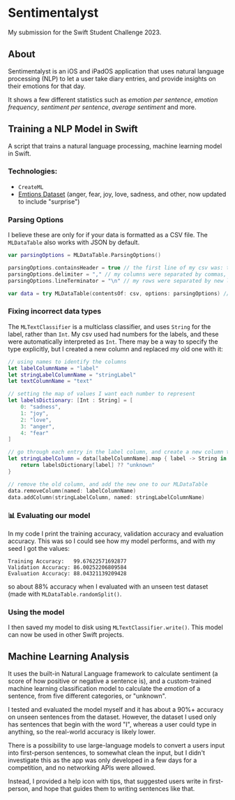 # Sentimentalyst

My submission for the Swift Student Challenge 2023.

## About

Sentimentalyst is an iOS and iPadOS application that uses natural language processing (NLP) to let a user take diary entries, and provide insights on
their emotions for that day.

It shows a few different statistics such as *emotion per sentence*, *emotion frequency*, *sentiment per sentence*, *average sentiment* and more.

## Training a NLP Model in Swift

A script that trains a natural language processing, machine learning model in Swift. 

### Technologies:
- ```CreateML```
- [Emtions Dataset](https://www.kaggle.com/datasets/nelgiriyewithana/emotions) (anger, fear, joy, love, sadness, and other, now updated to include "surprise")

### Parsing Options

I believe these are only for if your data is formatted as a CSV file. The ```MLDataTable``` also works with JSON by default.

```swift
var parsingOptions = MLDataTable.ParsingOptions()

parsingOptions.containsHeader = true // the first line of my csv was: text,label
parsingOptions.delimiter = "," // my columns were separated by commas, but could be semi-colons, etc
parsingOptions.lineTerminator = "\n" // my rows were separated by new lines

var data = try MLDataTable(contentsOf: csv, options: parsingOptions) // using the parsing options
```

### Fixing incorrect data types

The ```MLTextClassifier``` is a multiclass classifier, and uses ```String``` for the label, rather than ```Int```. My csv used had numbers for the labels, and these were automatically interpreted as ```Int```. There may be a way to specify the type explicitly, but I created a new column and replaced my old one with it:

```swift
// using names to identify the columns
let labelColumnName = "label"
let stringLabelColumnName = "stringLabel"
let textColumnName = "text"

// setting the map of values I want each number to represent
let labelsDictionary: [Int : String] = [
    0: "sadness",
    1: "joy",
    2: "love",
    3: "anger",
    4: "fear"
]

// go through each entry in the label column, and create a new column that uses the string values
let stringLabelColumn = data[labelColumnName].map { label -> String in
    return labelsDictionary[label] ?? "unknown"
}

// remove the old column, and add the new one to our MLDataTable
data.removeColumn(named: labelColumnName)
data.addColumn(stringLabelColumn, named: stringLabelColumnName)
```

### 📊 Evaluating our model

In my code I print the training accuracy, validation accuracy and evaluation accuracy. This was so I could see how my model performs, and with my seed I got the values:

```
Training Accuracy:   99.67622571692877
Validation Accuracy: 86.00252206809584
Evaluation Accuracy: 88.04321139209428
```

so about 88% accuracy when I evaluated with an unseen test dataset (made with ```MLDataTable.randomSplit()```.

### Using the model

I then saved my model to disk using ```MLTextClassifier.write()```. This model can now be used in other Swift projects.


## Machine Learning Analysis

It uses the built-in Natural Language framework to calculate sentiment (a score of how positive or negative a sentence is), and a custom-trained
machine learning classification model to calculate the *emotion* of a sentence, from five different categories, or "unknown".

I tested and evaluated the model myself and it has about a 90%+ accuracy on unseen sentences from the dataset. However, the dataset I used
only has sentences that begin with the word "I", whereas a user could type in anything, so the real-world accuracy is likely lower.

There is a possibility to use large-language models to convert a users input into first-person sentences, to somewhat clean the input, but I didn't
investigate this as the app was only developed in a few days for a competition, and no networking APIs were allowed.

Instead, I provided a help icon with tips, that suggested users write in first-person, and hope that guides them to writing sentences like that.
